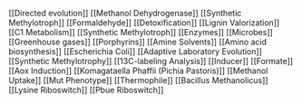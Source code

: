 [[Directed evolution]]
[[Methanol Dehydrogenase]]
[[Synthetic Methylotroph]]
[[Formaldehyde]]
[[Detoxification]]
[[Lignin Valorization]]
[[C1 Metabolism]]
[[Synthetic Methylotroph]]
[[Enzymes]]
[[Microbes]]
[[Greenhouse gases]]
[[Porphyrins]]
[[Amine Solvents]]
[[Amino acid biosynthesis]]
[[Escherichia Coli]]
[[Adaptive Laboratory Evolution]]
[[Synthetic Methylotrophy]]
[[13C-labeling Analysis]]
[[Inducer]]
[[Formate]]
[[Aox Induction]]
[[Komagataella Phaffii (Pichia Pastoris)]]
[[Methanol Uptake]]
[[Mut Phenotype]]
[[Thermophile]]
[[Bacillus Methanolicus]]
[[Lysine Riboswitch]]
[[Pbue Riboswitch]]
